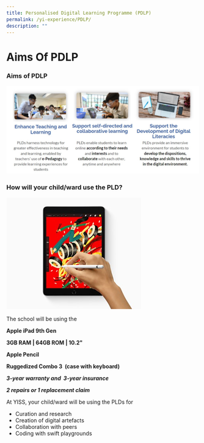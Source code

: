 ```yaml
---
title: Personalised Digital Learning Programme (PDLP)
permalink: /yi-experience/PDLP/
description: ""
---
```

# **Aims Of PDLP**

### Aims of PDLP 

![](/images/Pdlp_aims.jpeg)

### How will your child/ward use the PLD?

![](/images/PDLP%20ipad.jpeg)

The school will be using the 

**Apple iPad 9th Gen**

**3GB RAM | 64GB ROM | 10.2"** 

**Apple Pencil** 

**Ruggedized Combo 3  (case with keyboard)** 

**_3-year warranty and  3-year insurance_** 

**_2 repairs or 1 replacement claim_**

At YISS, your child/ward will be using the PLDs for

*   Curation and research
*   Creation of digital artefacts
*   Collaboration with peers 
*   Coding with swift playgrounds
